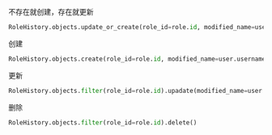 不存在就创建，存在就更新

```python
RoleHistory.objects.update_or_create(role_id=role.id, modified_name=user.username)
```

创建

```python
RoleHistory.objects.create(role_id=role.id, modified_name=user.username).save()
```

更新

```python
RoleHistory.objects.filter(role_id=role.id).upadate(modified_name=user.username)
```

删除

```python
RoleHistory.objects.filter(role_id=role.id).delete()
```

